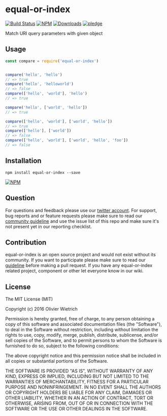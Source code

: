 # equal-or-index


[![Build Status](https://travis-ci.org/bredele/equal-or-index.svg?branch=master)](https://travis-ci.org/bredele/equal-or-index)
 [![NPM](https://img.shields.io/npm/v/equal-or-index.svg)](https://www.npmjs.com/package/equal-or-index)
 [![Downloads](https://img.shields.io/npm/dm/equal-or-index.svg)](http://npm-stat.com/charts.html?package=equal-or-index)
 [![pledge](https://bredele.github.io/contributing-guide/community-pledge.svg)](https://github.com/bredele/contributing-guide/blob/master/guidelines.md)

Match URI query parameters with given object

## Usage

```js
const compare = require('equal-or-index')


compare('hello', 'hello')
// => true
compare('hello', 'helloworld')
// => false
compare(['hello', 'world'], 'hello')
// => true

compare('hello', ['world', 'hello'])
// => true

compare(['hello', 'world'], ['world', 'hello'])
// => true
compare(['hello'], ['world'])
// => false
compare(['hello', 'world'], ['world', 'hello', 'foo'])
// => false
```


## Installation

```shell
npm install equal-or-index --save
```

[![NPM](https://nodei.co/npm/equal-or-index.png)](https://nodei.co/npm/equal-or-index/)


## Question

For questions and feedback please use our [twitter account](https://twitter.com/bredeleca). For support, bug reports and or feature requests please make sure to read our
<a href="https://github.com/bredele/contributing-guide/blob/master/guidelines.md" target="_blank">community guideline</a> and use the issue list of this repo and make sure it's not present yet in our reporting checklist.

## Contribution

equal-or-index is an open source project and would not exist without its community. If you want to participate please make sure to read our <a href="https://github.com/bredele/contributing-guide/blob/master/guidelines.md" target="_blank">guideline</a> before making a pull request. If you have any equal-or-index related project, component or other let everyone know in our wiki.

## License

The MIT License (MIT)

Copyright (c) 2016 Olivier Wietrich

Permission is hereby granted, free of charge, to any person obtaining a copy
of this software and associated documentation files (the "Software"), to deal
in the Software without restriction, including without limitation the rights
to use, copy, modify, merge, publish, distribute, sublicense, and/or sell
copies of the Software, and to permit persons to whom the Software is
furnished to do so, subject to the following conditions:

The above copyright notice and this permission notice shall be included in all
copies or substantial portions of the Software.

THE SOFTWARE IS PROVIDED "AS IS", WITHOUT WARRANTY OF ANY KIND, EXPRESS OR
IMPLIED, INCLUDING BUT NOT LIMITED TO THE WARRANTIES OF MERCHANTABILITY,
FITNESS FOR A PARTICULAR PURPOSE AND NONINFRINGEMENT. IN NO EVENT SHALL THE
AUTHORS OR COPYRIGHT HOLDERS BE LIABLE FOR ANY CLAIM, DAMAGES OR OTHER
LIABILITY, WHETHER IN AN ACTION OF CONTRACT, TORT OR OTHERWISE, ARISING FROM,
OUT OF OR IN CONNECTION WITH THE SOFTWARE OR THE USE OR OTHER DEALINGS IN THE
SOFTWARE.
